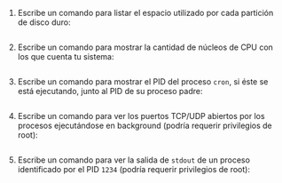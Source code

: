 1. Escribe un comando para listar el espacio utilizado por cada partición de disco duro:
```respuesta
```

2. Escribe un comando para mostrar la cantidad de núcleos de CPU con los que cuenta tu sistema:
```respuesta
```

3. Escribe un comando para mostrar el PID del proceso `cron`, si éste se está ejecutando, junto al PID de su proceso padre:
```respuesta
```

4. Escribe un comando para ver los puertos TCP/UDP abiertos por los procesos ejecutándose en background (podría requerir privilegios de root):
```respuesta
```

5. Escribe un comando para ver la salida de `stdout` de un proceso identificado por el PID `1234` (podría requerir privilegios de root):
```respuesta
```
